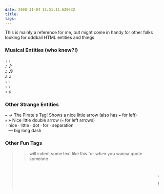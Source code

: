 ```yaml
---
date: 2008-11-04 12:51:11.620632
title: 
tags:
---
```

This is mainly a reference for me, but might come in handy for other folks looking for oddball HTML entities and things.
 
<h3>Musical Entities (who knew?!)</h3> 
<code>&#9833;</code> ♩<br /> 
<code>&#9834;</code> ♪<br /> 
<code>&#9835;</code> ♫<br /> 
<code>&#9836;</code> ♬<br /> 
<code>&#9837;</code> ♭<br /> 
<code>&#9838;</code> ♮<br /> 
<code>&#9839;</code> ♯<br /> 

<h3>Other Strange Entities</h3>
<code>&rarr;</code> → The Pirate's Tag! Shows a nice little arrow (also has <code>&larr;</code> for left)<br />
<code>&raquo;</code> » Nice little double arrow (<code>&laquo;</code> for left arrows)<br />
<code>&middot;</code> nice · little · dot · for · separation<br />
<code>&mdash;</code> — big long dash
 
<h3>Other Fun Tags</h3> 
<code><blockquote></code> 
<blockquote>will indent some text like this for when you wanna quote someone</blockquote> 
 
<code><marquee></code><marquee>will scroll some text</marquee> 
 
<code><abbr title="General Motors"></code> Abbreviation tag that shows a tooltip when someone hovers over <abbr title="General Motors" style="border-bottom:1px dotted #555">GMC</abbr> 

<p><a href="http://www.w3.org/TR/html4/sgml/entities.html">Here's a bunch of others at the W3C, but they don't have examples</a></p>